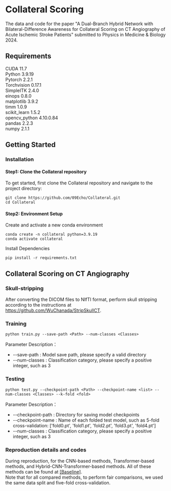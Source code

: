 # Collateral Scoring
The data and code for the paper "A Dual-Branch Hybrid Network with Bilateral-Difference Awareness for Collateral Scoring on CT Angiography of Acute Ischemic Stroke Patients" submitted to Physics in Medicine & Biology 2024. <br />

## Requirements
CUDA 11.7<br />
Python 3.9.19<br /> 
Pytorch 2.2.1<br />
Torchvision 0.17.1<br />
SimpleITK 2.4.0 <br />
einops 0.8.0 <br />
matplotlib 3.9.2 <br />
timm 1.0.9 <br />
scikit_learn 1.5.2 <br />
opencv_python 4.10.0.84 <br />
pandas 2.2.3 <br />
numpy 2.1.1 <br />

## Getting Started

### Installation
#### Step1: Clone the Collateral repository
To get started, first clone the Collateral repository and navigate to the project directory:

```
git clone https://github.com/09Echo/Collateral.git
cd Collateral
```

#### Step2: Environment Setup
Create and activate a new conda environment
```
conda create -n collateral python=3.9.19
conda activate collateral
```

Install Dependencies
```
pip install -r requirements.txt
```

## Collateral Scoring on CT Angiography
### Skull-stripping
  
After converting the DICOM files to NIfTI format, perform skull stripping according to the instructions at https://github.com/WuChanada/StripSkullCT.  <br />

### Training  
```
python train.py --save-path <Path> --num-classes <Classes>
```
Parameter Description：  
* --save-path <Path>: Model save path, please specify a valid directory
* --num-classes <Classes>: Classification category, please specify a positive integer, such as 3

### Testing  
```
python test.py --checkpoint-path <Path> --checkpoint-name <list> --num-classes <Classes> --k-fold <fold>
```
Parameter Description：  
* --checkpoint-path <Path>: Directory for saving model checkpoints
* --checkpoint-name <list>: Name of each folded test model, such as 5-fold cross-validation: ['fold0.pt', 'fold1.pt', 'fold2.pt', 'fold3.pt', 'fold4.pt']
* --num-classes <Classes>: Classification category, please specify a positive integer, such as 3

### Reproduction details and codes
During reproduction, for the CNN-based methods, Transformer-based methods, and Hybrid-CNN-Transformer-based methods. All of these methods can be found at [[Baseline]](./baseline).  <br />
Note that for all compared methods, to perform fair comparisons, we used the same data split and five-fold cross-validation.  <br />



